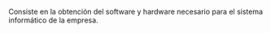 Consiste en la obtención del software y hardware necesario para el sistema informático de la empresa.